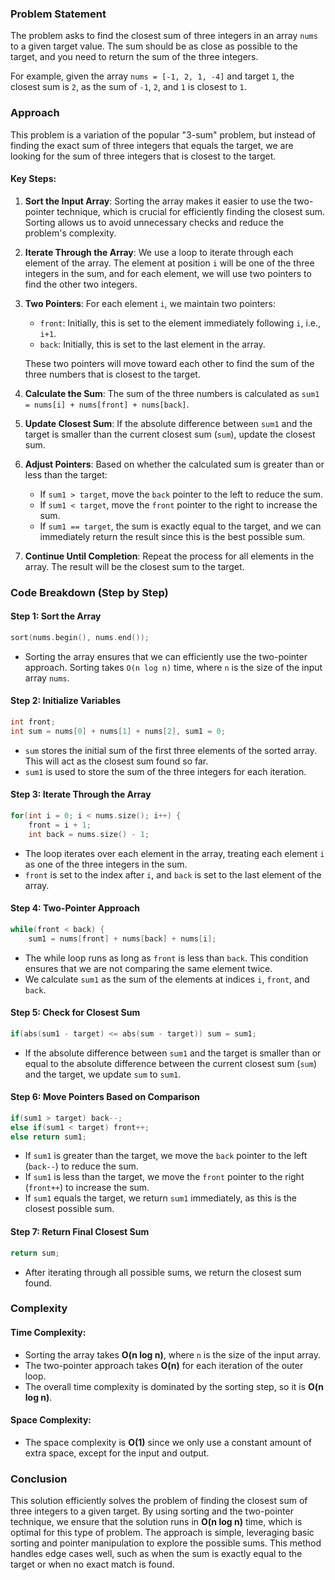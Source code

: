 ### Problem Statement

The problem asks to find the closest sum of three integers in an array `nums` to a given target value. The sum should be as close as possible to the target, and you need to return the sum of the three integers.

For example, given the array `nums = [-1, 2, 1, -4]` and target `1`, the closest sum is `2`, as the sum of `-1`, `2`, and `1` is closest to `1`.

### Approach

This problem is a variation of the popular "3-sum" problem, but instead of finding the exact sum of three integers that equals the target, we are looking for the sum of three integers that is closest to the target.

#### Key Steps:
1. **Sort the Input Array**: Sorting the array makes it easier to use the two-pointer technique, which is crucial for efficiently finding the closest sum. Sorting allows us to avoid unnecessary checks and reduce the problem's complexity.

2. **Iterate Through the Array**: We use a loop to iterate through each element of the array. The element at position `i` will be one of the three integers in the sum, and for each element, we will use two pointers to find the other two integers.

3. **Two Pointers**: For each element `i`, we maintain two pointers:
   - `front`: Initially, this is set to the element immediately following `i`, i.e., `i+1`.
   - `back`: Initially, this is set to the last element in the array.
   
   These two pointers will move toward each other to find the sum of the three numbers that is closest to the target.

4. **Calculate the Sum**: The sum of the three numbers is calculated as `sum1 = nums[i] + nums[front] + nums[back]`.

5. **Update Closest Sum**: If the absolute difference between `sum1` and the target is smaller than the current closest sum (`sum`), update the closest sum.

6. **Adjust Pointers**: Based on whether the calculated sum is greater than or less than the target:
   - If `sum1 > target`, move the `back` pointer to the left to reduce the sum.
   - If `sum1 < target`, move the `front` pointer to the right to increase the sum.
   - If `sum1 == target`, the sum is exactly equal to the target, and we can immediately return the result since this is the best possible sum.

7. **Continue Until Completion**: Repeat the process for all elements in the array. The result will be the closest sum to the target.

### Code Breakdown (Step by Step)

#### Step 1: Sort the Array

```cpp
sort(nums.begin(), nums.end());
```
- Sorting the array ensures that we can efficiently use the two-pointer approach. Sorting takes `O(n log n)` time, where `n` is the size of the input array `nums`.

#### Step 2: Initialize Variables

```cpp
int front;
int sum = nums[0] + nums[1] + nums[2], sum1 = 0;
```
- `sum` stores the initial sum of the first three elements of the sorted array. This will act as the closest sum found so far.
- `sum1` is used to store the sum of the three integers for each iteration.

#### Step 3: Iterate Through the Array

```cpp
for(int i = 0; i < nums.size(); i++) {
    front = i + 1;
    int back = nums.size() - 1;
```
- The loop iterates over each element in the array, treating each element `i` as one of the three integers in the sum.
- `front` is set to the index after `i`, and `back` is set to the last element of the array.

#### Step 4: Two-Pointer Approach

```cpp
while(front < back) {
    sum1 = nums[front] + nums[back] + nums[i];
```
- The while loop runs as long as `front` is less than `back`. This condition ensures that we are not comparing the same element twice.
- We calculate `sum1` as the sum of the elements at indices `i`, `front`, and `back`.

#### Step 5: Check for Closest Sum

```cpp
if(abs(sum1 - target) <= abs(sum - target)) sum = sum1;
```
- If the absolute difference between `sum1` and the target is smaller than or equal to the absolute difference between the current closest sum (`sum`) and the target, we update `sum` to `sum1`.

#### Step 6: Move Pointers Based on Comparison

```cpp
if(sum1 > target) back--;
else if(sum1 < target) front++;
else return sum1;
```
- If `sum1` is greater than the target, we move the `back` pointer to the left (`back--`) to reduce the sum.
- If `sum1` is less than the target, we move the `front` pointer to the right (`front++`) to increase the sum.
- If `sum1` equals the target, we return `sum1` immediately, as this is the closest possible sum.

#### Step 7: Return Final Closest Sum

```cpp
return sum;
```
- After iterating through all possible sums, we return the closest sum found.

### Complexity

#### Time Complexity:
- Sorting the array takes **O(n log n)**, where `n` is the size of the input array.
- The two-pointer approach takes **O(n)** for each iteration of the outer loop.
- The overall time complexity is dominated by the sorting step, so it is **O(n log n)**.

#### Space Complexity:
- The space complexity is **O(1)** since we only use a constant amount of extra space, except for the input and output.

### Conclusion

This solution efficiently solves the problem of finding the closest sum of three integers to a given target. By using sorting and the two-pointer technique, we ensure that the solution runs in **O(n log n)** time, which is optimal for this type of problem. The approach is simple, leveraging basic sorting and pointer manipulation to explore the possible sums. This method handles edge cases well, such as when the sum is exactly equal to the target or when no exact match is found.